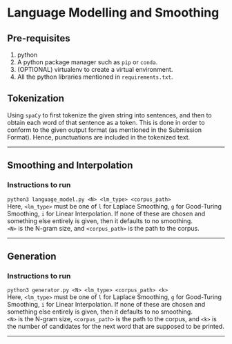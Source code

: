 # Language Modelling and Smoothing

## Pre-requisites

1. python
2. A python package manager such as `pip` or `conda`.
3. (OPTIONAL) virtualenv to create a virtual environment.
4. All the python libraries mentioned in `requirements.txt`.

## Tokenization

Using `spaCy` to first tokenize the given string into sentences, and then to obtain each word of that sentence as a
token. This is done in order to conform to the given output format (as mentioned in the Submission Format). Hence,
punctuations are included in the tokenized text.

---

## Smoothing and Interpolation

### Instructions to run

```python3 language_model.py <N> <lm_type> <corpus_path>```  
Here, `<lm_type>` must be one of `l` for Laplace Smoothing, `g` for Good-Turing Smoothing, `i` for Linear Interpolation. If none of these are chosen and something else entirely is given, then it defaults to no smoothing.  
`<N>` is the N-gram size, and `<corpus_path>` is the path to the corpus.

---

## Generation

### Instructions to run

```python3 generator.py <N> <lm_type> <corpus_path> <k>```  
Here, `<lm_type>` must be one of `l` for Laplace Smoothing, `g` for Good-Turing Smoothing, `i` for Linear Interpolation. If none of these are chosen and something else entirely is given, then it defaults to no smoothing.  
`<N>` is the N-gram size, `<corpus_path>` is the path to the corpus, and `<k>` is the number of candidates for the next word that are supposed to be printed.

---

